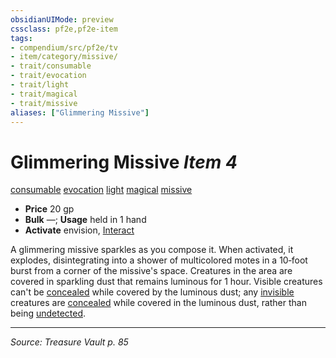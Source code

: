 ```yaml
---
obsidianUIMode: preview
cssclass: pf2e,pf2e-item
tags:
- compendium/src/pf2e/tv
- item/category/missive/
- trait/consumable
- trait/evocation
- trait/light
- trait/magical
- trait/missive
aliases: ["Glimmering Missive"]
---
```

# Glimmering Missive *Item 4*  
[consumable](consumable.md "Consumable Item Trait")  [evocation](evocation.md "Evocation School Trait")  [light](Reference/Rules/Traits/light.md "Light Effect Trait")  [magical](magical.md "Magical Item Trait")  [missive](missive-tv.md "Missive Item Trait")  

- **Price** 20 gp
- **Bulk** —; **Usage** held in 1 hand
- **Activate** envision, [Interact](interact.md)

A glimmering missive sparkles as you compose it. When activated, it explodes, disintegrating into a shower of multicolored motes in a 10‑foot burst from a corner of the missive's space. Creatures in the area are covered in sparkling dust that remains luminous for 1 hour. Visible creatures can't be [concealed](conditions.md#Concealed) while covered by the luminous dust; any [invisible](conditions.md#Invisible) creatures are [concealed](conditions.md#Concealed) while covered in the luminous dust, rather than being [undetected](conditions.md#Undetected).


---
*Source: Treasure Vault p. 85*